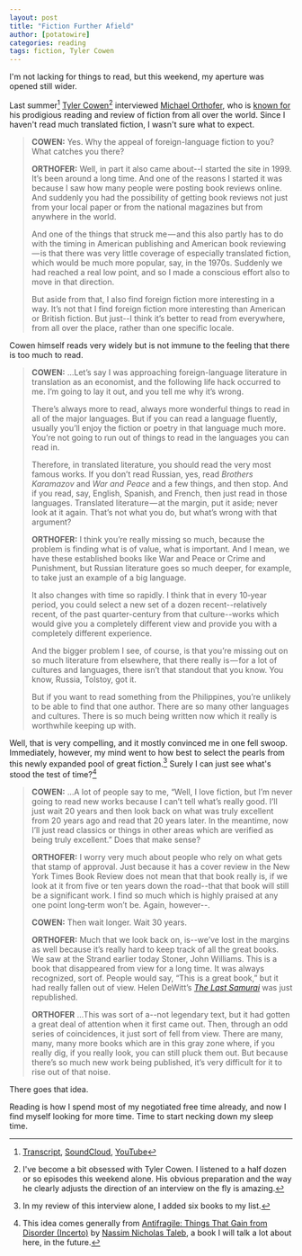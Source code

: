 ```yaml
---
layout: post
title: "Fiction Further Afield"
author: [potatowire]
categories: reading
tags: fiction, Tyler Cowen
---
```


I'm not lacking for things to read, but this weekend, my aperture was opened still wider.

Last summer[^1] [Tyler Cowen](https://www.mercatus.org/commentary/conversations-tyler)[^2] interviewed [Michael Orthofer](http://www.complete-review.com/saloon/about.htm), who is [known for](http://www.newyorker.com/books/page-turner/one-mans-impossible-quest-to-read-and-review-the-world) his prodigious reading and review of fiction from all over the world. Since I haven't read much translated fiction, I wasn't sure what to expect. 

> **COWEN:** Yes. Why the appeal of foreign-language fiction to you? What catches you there?
>
> **ORTHOFER:** Well, in part it also came about--I started the site in 1999. It’s been around a long time. And one of the reasons I started it was because I saw how many people were posting book reviews online. And suddenly you had the possibility of getting book reviews not just from your local paper or from the national magazines but from anywhere in the world.
>
> And one of the things that struck me — and this also partly has to do with the timing in American publishing and American book reviewing — is that there was very little coverage of especially translated fiction, which would be much more popular, say, in the 1970s. Suddenly we had reached a real low point, and so I made a conscious effort also to move in that direction.
>
> But aside from that, I also find foreign fiction more interesting in a way. It’s not that I find foreign fiction more interesting than American or British fiction. But just--I think it’s better to read from everywhere, from all over the place, rather than one specific locale.

Cowen himself reads very widely but is not immune to the feeling that there is too much to read.

> **COWEN:** ...Let’s say I was approaching foreign-language literature in translation as an economist, and the following life hack occurred to me. I’m going to lay it out, and you tell me why it’s wrong.
>
> There’s always more to read, always more wonderful things to read in all of the major languages. But if you can read a language fluently, usually you’ll enjoy the fiction or poetry in that language much more. You’re not going to run out of things to read in the languages you can read in.
>
> Therefore, in translated literature, you should read the very most famous works. If you don’t read Russian, yes, read *Brothers Karamazov* and *War and Peace* and a few things, and then stop. And if you read, say, English, Spanish, and French, then just read in those languages. Translated literature — at the margin, put it aside; never look at it again. That’s not what you do, but what’s wrong with that argument?
>
> **ORTHOFER:** I think you’re really missing so much, because the problem is finding what is of value, what is important. And I mean, we have these established books like War and Peace or Crime and Punishment, but Russian literature goes so much deeper, for example, to take just an example of a big language.
>
> It also changes with time so rapidly. I think that in every 10‑year period, you could select a new set of a dozen recent--relatively recent, of the past quarter-century from that culture--works which would give you a completely different view and provide you with a completely different experience.
>
> And the bigger problem I see, of course, is that you’re missing out on so much literature from elsewhere, that there really is — for a lot of cultures and languages, there isn’t that standout that you know. You know, Russia, Tolstoy, got it.
>
> But if you want to read something from the Philippines, you’re unlikely to be able to find that one author. There are so many other languages and cultures. There is so much being written now which it really is worthwhile keeping up with.

Well, that is very compelling, and it mostly convinced me in one fell swoop. Immediately, however, my mind went to how best to select the pearls from this newly expanded pool of great fiction.[^3] Surely I can just see what's stood the test of time?[^4]

> **COWEN:** ...A lot of people say to me, “Well, I love fiction, but I’m never going to read new works because I can’t tell what’s really good. I’ll just wait 20 years and then look back on what was truly excellent from 20 years ago and read that 20 years later. In the meantime, now I’ll just read classics or things in other areas which are verified as being truly excellent.” Does that make sense?
>
> **ORTHOFER:** I worry very much about people who rely on what gets that stamp of approval. Just because it has a cover review in the New York Times Book Review does not mean that that book really is, if we look at it from five or ten years down the road--that that book will still be a significant work. I find so much which is highly praised at any one point long‑term won’t be. Again, however--.
>
> **COWEN:** Then wait longer. Wait 30 years.
>
> **ORTHOFER:** Much that we look back on, is--we’ve lost in the margins as well because it’s really hard to keep track of all the great books. We saw at the Strand earlier today Stoner, John Williams. This is a book that disappeared from view for a long time. It was always recognized, sort of. People would say, “This is a great book,” but it had really fallen out of view. Helen DeWitt’s [*The Last Samurai*](https://www.amazon.com/Last-Samurai-Helen-DeWitt/dp/081122550X) was just republished.
> 
> **ORTHOFER** ...This was sort of a--not legendary text, but it had gotten a great deal of attention when it first came out. Then, through an odd series of coincidences, it just sort of fell from view. There are many, many, many more books which are in this gray zone where, if you really dig, if you really look, you can still pluck them out. But because there’s so much new work being published, it’s very difficult for it to rise out of that noise.

There goes that idea. 

Reading is how I spend most of my negotiated free time already, and now I find myself looking for more time. Time to start necking down my sleep time.

[^1]:  [Transcript](https://medium.com/conversations-with-tyler/michael-orthofer-complete-review-fiction-literary-saloon-b028a1ca2620#.ckqw30dsu), [SoundCloud](https://soundcloud.com/conversationswithtyler/michael-orthofer-on-why-fiction-matters), [YouTube](https://www.youtube.com/watch?v=z_vWueM0h3A&index=1&list=PLS8aEHTqDvpInY9kslUOOK8Qj_-B91o_W)

[^2]: I've become a bit obsessed with Tyler Cowen. I listened to a half dozen or so episodes this weekend alone. His obvious preparation and the way he clearly adjusts the direction of an interview on the fly is amazing.

[^3]: In my review of this interview alone, I added six books to my list.

[^4]: This idea comes generally from [Antifragile: Things That Gain from Disorder (Incerto)](http://www.amazon.com/dp/0812979680/?tag=potatowire-20) by [Nassim Nicholas Taleb](https://en.wikipedia.org/wiki/Nassim_Nicholas_Taleb), a book I will talk a lot about here, in the future.
